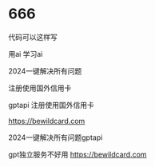 # 666

代码可以这样写

用ai
学习ai



2024一键解决所有问题

注册使用国外信用卡

gptapi 注册使用国外信用卡

https://bewildcard.com

2024一键解决所有问题gptapi

gpt独立服务不好用 https://bewildcard.com
